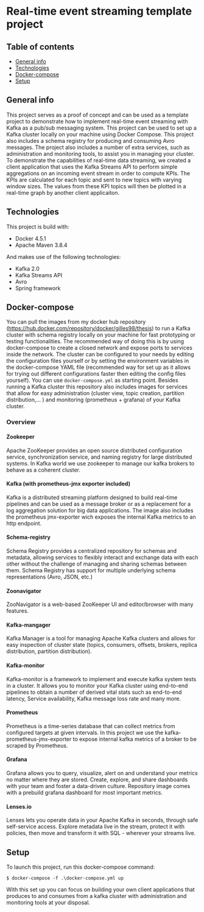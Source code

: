 # Real-time event streaming template project

## Table of contents
* [General info](#general-info)
* [Technologies](#technologies)
* [Docker-compose](#docker-compose)
* [Setup](#setup)

## General info
This project serves as a proof of concept and can be used as a template project to demonstrate how to implement real-time event streaming with Kafka as a pub/sub messaging system. This project can be used to set up a Kafka cluster locally on your machine using Docker Compose. This project also includes a schema registry for producing and consuming Avro messages. The project also includes a number of extra services, such as administration and monitoring tools, to assist you in managing your cluster. To demonstrate the capabilities of real-time data streaming, we created a client application that uses the Kafka Streams API to perform simple aggregations on an incoming event stream in order to compute KPIs. The KPIs are calculated for each topic and sent to new topics with varying window sizes. The values from these KPI topics will then be plotted in a real-time graph by another client applicaiton.
	
## Technologies
This project is build with:
* Docker 4.5.1
* Apache Maven 3.8.4

And makes use of the following technologies:
* Kafka 2.0
* Kafka Streams API
* Avro
* Spring framework

## Docker-compose
You can pull the images from my docker hub repository (https://hub.docker.com/repository/docker/gilles98/thesis) to run a Kafka cluster with schema registry locally on your machine for fast prototyping or testing functionalities. The recommended way of doing this is by using docker-compose to create a closed network and expose ports to services inside the network. The cluster can be configured to your needs by editing the configuration files yourself or by setting the environment variables in the docker-compose YAML file (recommended way  for set up as it allows for trying out different configurations faster then editing the config files yourself). You can use `docker-compose.yml` as starting point. Besides running a Kafka cluster this repository also includes images for services that allow for easy administration (cluster view, topic creation, partition distribution,... ) and monitoring (prometheus + grafana) of your Kafka cluster. 

### Overview
#### Zookeeper
Apache ZooKeeper provides an open source distributed configuration service, synchronization service, and naming registry for large distributed systems. In Kafka world we use zookeeper to manage our kafka brokers to behave as a coherent cluster.
#### Kafka (with prometheus-jmx exporter included)
Kafka is a distributed streaming platform designed to build real-time pipelines and can be used as a message broker or as a replacement for a log aggregation solution for big data applications. The image also includes the prometheus jmx-exporter wich exposes the internal Kafka metrics to an http endpoint.
#### Schema-registry
Schema Registry provides a centralized repository for schemas and metadata, allowing services to flexibly interact and exchange data with each other without the challenge of managing and sharing schemas between them. Schema Registry has support for multiple underlying schema representations (Avro, JSON, etc.)
#### Zoonavigator
ZooNavigator is a web-based ZooKeeper UI and editor/browser with many features.
#### Kafka-mangager
Kafka Manager is a tool for managing Apache Kafka clusters and allows for easy inspection of cluster state (topics, consumers, offsets, brokers, replica distribution, partition distribution).
#### Kafka-monitor
Kafka-monitor is a framework to implement and execute kafka system tests in a cluster. It allows you to monitor your Kafka cluster using end-to-end pipelines to obtain a number of derived vital stats such as end-to-end latency, Service availability, Kafka message loss rate and many more.
#### Prometheus
Prometheus is a time-series database that can collect metrics from configured targets at given intervals. In this project we use the kafka-prometheus-jmx-exporter to expose internal kafka metrics of a broker to be scraped by Prometheus.
#### Grafana
Grafana allows you to query, visualize, alert on and understand your metrics no matter where they are stored. Create, explore, and share dashboards with your team and foster a data-driven culture.
Repository image comes with a prebuild grafana dashboard for most important metrics.
#### Lenses.io
Lenses lets you operate data in your Apache Kafka in seconds, through safe self-service access. Explore metadata live in the stream, protect it with policies, then move and transform it with SQL - wherever your streams live.
## Setup
To launch this project, run this docker-compose command:

```
$ docker-compose -f .\docker-compose.yml up
```

With this set up you can focus on building your own client applications that produces to and consumes from a kafka cluster with administration and monitoring tools at your disposal.
